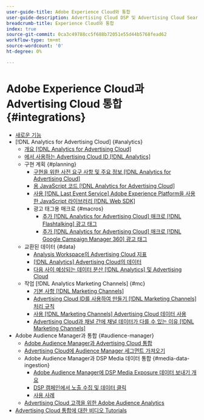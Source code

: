 ```yaml
---
user-guide-title: Adobe Experience Cloud와 통합
user-guide-description: Advertising Cloud DSP 및 Advertising Cloud Search와 다른 Adobe Experience Cloud 제품 및 서비스와의 통합에 대해 알아봅니다.
breadcrumb-title: Experience Cloud와 통합
index: true
source-git-commit: 0ca3c49788cc5f688b72051e55d44b5768fead62
workflow-type: tm+mt
source-wordcount: '0'
ht-degree: 0%

---
```



# Adobe Experience Cloud과 Advertising Cloud 통합 {#integrations}

<!--  ADD LATER: and Adobe Experience Platform -->

+ [새로운 기능](/help/integrations/home.md)
+ [!DNL Analytics for Advertising Cloud] {#analytics}
   + [개요 [!DNL Analytics for Advertising Cloud]](/help/integrations/analytics/overview.md)
   + [에서 사용하는 Advertising Cloud ID [!DNL Analytics]](/help/integrations/analytics/ids.md)
   + 구현 계획 {#planning}
      + [구현을 위한 사전 요구 사항 및 주요 정보 [!DNL Analytics for Advertising Cloud]](/help/integrations/analytics/prerequisites.md)
      + [용 JavaScript 코드 [!DNL Analytics for Advertising Cloud]](/help/integrations/analytics/javascript.md)
      + [사용 [!DNL Last Event Service] Adobe Experience Platform을 사용한 JavaScript 라이브러리 [!DNL Web SDK]](/help/integrations/analytics/web-sdk.md)
      + 광고 태그용 매크로 {#macros}
         + [추가 [!DNL Analytics for Advertising Cloud] 매크로 [!DNL Flashtalking] 광고 태그](/help/integrations/analytics/macros-flashtalking.md)
         + [추가 [!DNL Analytics for Advertising Cloud] 매크로 [!DNL Google Campaign Manager 360] 광고 태그](/help/integrations/analytics/macros-google-campaign-manager.md)
   + 교환된 데이터 {#data}
      + [Analysis Workspace의 Advertising Cloud 지표](/help/integrations/analytics/advertising-cloud-metrics-in-analytics.md)
      + [[!DNL Analytics] Advertising Cloud의 데이터](/help/integrations/analytics/analytics-data-in-advertising-cloud.md)
      + [다음 사이 예상되는 데이터 분산 [!DNL Analytics] 및 Advertising Cloud](/help/integrations/analytics/data-variances.md)
   + 작업 [!DNL Analytics Marketing Channels] {#mc}
      + [기본 사항 [!DNL Marketing Channels]](/help/integrations/analytics/marketing-channels/mc-overview.md)
      + [Advertising Cloud ID를 사용하여 만들기 [!DNL Marketing Channels] 처리 규칙](/help/integrations/analytics/marketing-channels/mc-ids.md)
      + [사용 [!DNL Marketing Channels] Advertising Cloud 데이터 사용](/help/integrations/analytics/marketing-channels/mc-ac-data.md)
      + [Advertising Cloud과 채널 간에 채널 데이터가 다를 수 있는 이유 [!DNL Marketing Channels]](/help/integrations/analytics/marketing-channels/mc-data-variances.md)
+ Adobe Audience Manager과 통합 {#audience-manager}
   + [Adobe Audience Manager과 Advertising Cloud 통합](/help/integrations/audience-manager/overview.md)
   + [Advertising Cloud에 Audience Manager 세그먼트 가져오기](/help/integrations/audience-manager/import-audiences.md)
   + Adobe Audience Manager과 DSP Media 데이터 통합 {#media-data-ingestion}
      + [Adobe Audience Manager에 DSP Media Exposure 데이터 보내기 개요](/help/integrations/audience-manager/media-data-integration/overview.md)
      + [DSP 캠페인에서 노출 수집 및 데이터 클릭](/help/integrations/audience-manager/media-data-integration/collect.md)
      + [사용 사례](/help/integrations/audience-manager/media-data-integration/use-cases.md)
   + [Advertising Cloud 고객을 위한 Adobe Audience Analytics](/help/integrations/audience-manager/audience-analytics.md)
+ [Advertising Cloud 통합에 대한 비디오 Tutorials](https://experienceleague.adobe.com/docs/advertising-cloud-learn/tutorials/overview.html)<!-- rename if the tutorials TOC structure changes -->
